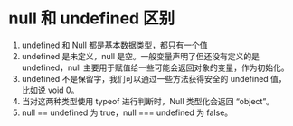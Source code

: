 # null 和 undefined 区别

1. undefined 和 Null 都是基本数据类型，都只有一个值
2. undefined 是未定义，null 是空。一般变量声明了但还没有定义的是 undefined，null 主要用于赋值给一些可能会返回对象的变量，作为初始化。
3. undefined 不是保留字，我们可以通过一些方法获得安全的 undefined 值，比如说 void 0。
4. 当对这两种类型使用 typeof 进行判断时，Null 类型化会返回 “object”。
5. null == undefined 为 true，null === undefined 为 false。
